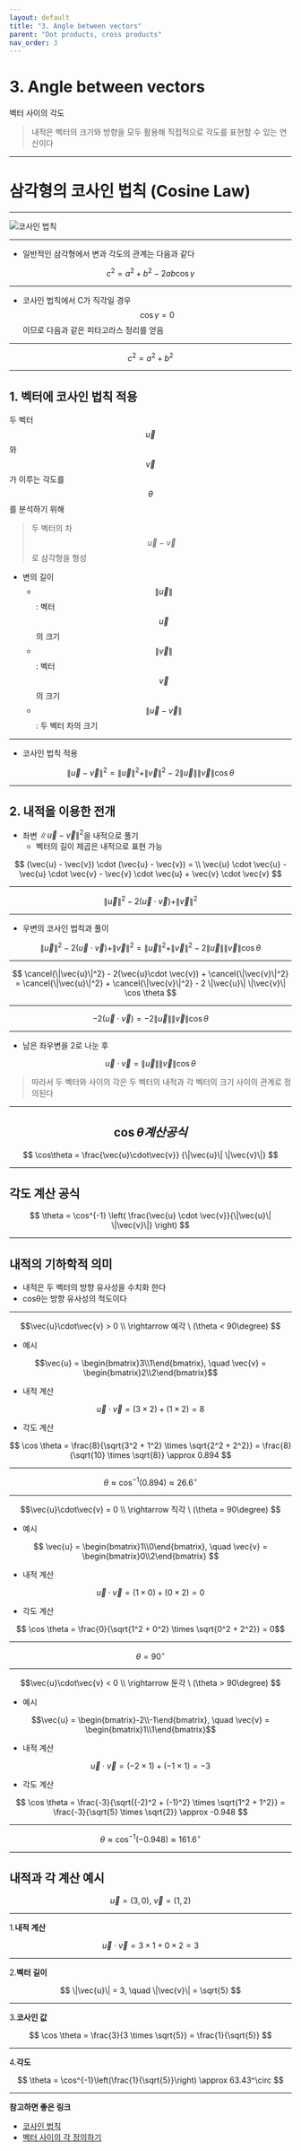 ```yaml
---
layout: default
title: "3. Angle between vectors"
parent: "Dot products, cross products"
nav_order: 3
---
```


# 3. Angle between vectors
벡터 사이의 각도

> 내적은 벡터의 크기와 방향을 모두 활용해 직접적으로 각도를 표현할 수 있는 연산이다

---

# 삼각형의 코사인 법칙 (Cosine Law)
---

![코사인 법칙](../../../../images/CosineLaw.png)

---

- 일반적인 삼각형에서 변과 각도의 관계는 다음과 같다

$$
c^2 = a^2 + b^2 - 2ab \cos \gamma
$$

---

- 코사인 법칙에서 C가 직각일 경우 $$\cos\gamma = 0$$ 이므로 다음과 같은 피타고라스 정리를 얻음

---


$$
c^2 = a^2 + b^2
$$

---

## 1. 벡터에 코사인 법칙 적용

두 벡터 $$\vec{u}$$ 와 $$\vec{v}$$ 가 이루는 각도를 $$\theta$$를 분석하기 위해
> 두 벡터의 차 $$\vec{u} - \vec{v}$$ 로 삼각형을 형성

- 변의 길이
  - $$\|\vec{u}\|$$ : 벡터 $$\vec{u}$$의 크기
  - $$\|\vec{v}\|$$ : 벡터 $$\vec{v}$$의 크기
  - $$\|\vec{u} - \vec{v}\|$$ : 두 벡터 차의 크기

---

- 코사인 법칙 적용

$$
\|\vec{u} - \vec{v}\|^2 = \|\vec{u}\|^2 + \|\vec{v}\|^2 - 2 \|\vec{u}\| \|\vec{v}\| \cos \theta
$$

---

## 2. 내적을 이용한 전개
- 좌변 $\|\vec{u} - \vec{v}\|^2$을 내적으로 풀기
  - 벡터의 길이 제곱은 내적으로 표현 가능

$$
(\vec{u} - \vec{v}) \cdot (\vec{u} - \vec{v}) = \\
\vec{u} \cdot \vec{u} - \vec{u} \cdot \vec{v} - \vec{v} \cdot \vec{u} + \vec{v} \cdot \vec{v}
$$

---

$$
\|\vec{u}\|^2 - 2(\vec{u}\cdot \vec{v}) + \|\vec{v}\|^2
$$

---

- 우변의 코사인 법칙과 풀이

$$
\|\vec{u}\|^2 - 2(\vec{u}\cdot \vec{v}) + \|\vec{v}\|^2 = \|\vec{u}\|^2 + \|\vec{v}\|^2 - 2 \|\vec{u}\| \|\vec{v}\| \cos \theta
$$

---

$$
\cancel{\|\vec{u}\|^2} - 2(\vec{u}\cdot \vec{v}) + \cancel{\|\vec{v}\|^2} = \cancel{\|\vec{u}\|^2} + \cancel{\|\vec{v}\|^2} - 2 \|\vec{u}\| \|\vec{v}\| \cos \theta
$$

---

$$
-2(\vec{u}\cdot \vec{v})  = -2 \|\vec{u}\| \|\vec{v}\| \cos \theta
$$

---

- 남은 좌우변을 2로 나눈 후

$$
\vec{u} \cdot \vec{v} = \|\vec{u}\| \|\vec{v}\| \cos \theta
$$

> 따라서 두 벡터와 사이의 각은 두 벡터의 내적과 각 벡터의 크기 사이의 관계로 정의된다

---

## $$\cos\theta 계산 공식$$

$$
\cos\theta = \frac{\vec{u}\cdot\vec{v}} {\|\vec{u}\| \|\vec{v}\|}
$$

---

## 각도 계산 공식

$$
\theta = \cos^{-1} \left( \frac{\vec{u} \cdot \vec{v}}{\|\vec{u}\| \|\vec{v}\|} \right)
$$

---

## 내적의 기하학적 의미
- 내적은 두 벡터의 방향 유사성을 수치화 한다
- cosθ는 방향 유사성의 척도이다

---

$$\vec{u}\cdot\vec{v} > 0 \\
\rightarrow 예각 \ (\theta < 90\degree) 
$$

- 예시

$$\vec{u} = \begin{bmatrix}3\\1\end{bmatrix}, \quad \vec{v} = \begin{bmatrix}2\\2\end{bmatrix}$$

- 내적 계산

$$\vec{u} \cdot \vec{v} = (3 \times 2) + (1 \times 2) = 8$$

- 각도 계산

$$
 \cos \theta = \frac{8}{\sqrt{3^2 + 1^2} \times \sqrt{2^2 + 2^2}} = \frac{8}{\sqrt{10} \times \sqrt{8}} \approx 0.894
$$

---

$$
   \theta \approx \cos^{-1}(0.894) \approx 26.6^\circ
$$

---

$$\vec{u}\cdot\vec{v} = 0 \\
\rightarrow 직각 \ (\theta = 90\degree) 
$$

- 예시

$$
\vec{u} = \begin{bmatrix}1\\0\end{bmatrix}, \quad \vec{v} = \begin{bmatrix}0\\2\end{bmatrix}
$$

- 내적 계산

$$ \vec{u} \cdot \vec{v} = (1 \times 0) + (0 \times 2) = 0$$

- 각도 계산

$$ \cos \theta = \frac{0}{\sqrt{1^2 + 0^2} \times \sqrt{0^2 + 2^2}} = 0$$

---

$$ \theta = 90^\circ$$

---

$$\vec{u}\cdot\vec{v} < 0 \\
\rightarrow 둔각 \ (\theta > 90\degree) 
$$

- 예시

$$\vec{u} = \begin{bmatrix}-2\\-1\end{bmatrix}, \quad \vec{v} = \begin{bmatrix}1\\1\end{bmatrix}$$

- 내적 계산

$$\vec{u} \cdot \vec{v} = (-2 \times 1) + (-1 \times 1) = -3$$

- 각도 계산

$$
 \cos \theta = \frac{-3}{\sqrt{(-2)^2 + (-1)^2} \times \sqrt{1^2 + 1^2}} = \frac{-3}{\sqrt{5} \times \sqrt{2}} \approx -0.948
$$

---

$$
\theta \approx \cos^{-1}(-0.948) \approx 161.6^\circ
$$

---

## 내적과 각 계산 예시
 
$$
\vec{u} = (3, 0), \  \vec{v} = (1, 2)
$$

---

1.**내적 계산**

$$
\vec{u} \cdot \vec{v} = 3 \times 1 + 0 \times 2 = 3
$$

---

2.**벡터 길이**

$$
\|\vec{u}\| = 3, \quad \|\vec{v}\| = \sqrt{5}
$$

---

3.**코사인 값**

$$
\cos \theta = \frac{3}{3 \times \sqrt{5}} = \frac{1}{\sqrt{5}}
$$

---

4.**각도**

$$
\theta = \cos^{-1}\left(\frac{1}{\sqrt{5}}\right) \approx 63.43^\circ
$$

---

**참고하면 좋은 링크**

- [코사인 법칙](https://ko.wikipedia.org/wiki/%EC%BD%94%EC%82%AC%EC%9D%B8_%EB%B2%95%EC%B9%99)
- [벡터 사이의 각 정의하기](https://youtu.be/5AWob_z74Ks)
